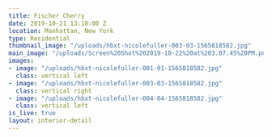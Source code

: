 ```yaml
---
title: Fischer Cherry
date: 2019-10-21 13:10:00 Z
location: Manhattan, New York
type: Residential
thumbnail_image: "/uploads/hbxt-nicolefuller-003-03-1565818582.jpg"
main_image: "/uploads/Screen%20Shot%202019-10-22%20at%203.07.45%20PM.png"
images:
- image: "/uploads/hbxt-nicolefuller-001-01-1565818582.jpg"
  class: vertical left
- image: "/uploads/hbxt-nicolefuller-003-03-1565818582.jpg"
  class: vertical right
- image: "/uploads/hbxt-nicolefuller-004-04-1565818582.jpg"
  class: vertical left
is_live: true
layout: interior-detail
---
```


